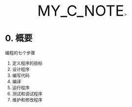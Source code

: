 <center><font size=18 color=blu>MY_C_NOTE</font>></center>

# 0. 概要

编程的七个步骤

1. 定义程序的目标
2. 设计程序
3. 编写代码
4. 编译
5. 运行程序
6. 测试和调试程序
7. 维护和修改程序

